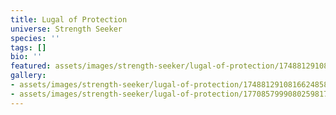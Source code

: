 ```yaml
---
title: Lugal of Protection
universe: Strength Seeker
species: ''
tags: []
bio: ''
featured: assets/images/strength-seeker/lugal-of-protection/1748812910816624858_3-2.jpg
gallery:
- assets/images/strength-seeker/lugal-of-protection/1748812910816624858_3-2.jpg
- assets/images/strength-seeker/lugal-of-protection/1770857999080259817_1-2.jpg
---
```

